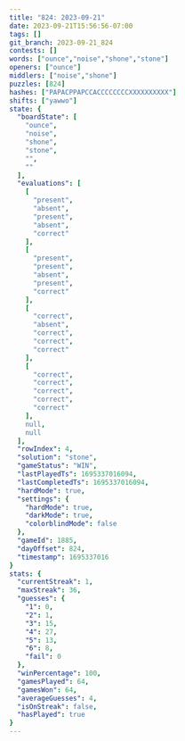 ```yaml
---
title: "824: 2023-09-21"
date: 2023-09-21T15:56:56-07:00
tags: []
git_branch: 2023-09-21_824
contests: []
words: ["ounce","noise","shone","stone"]
openers: ["ounce"]
middlers: ["noise","shone"]
puzzles: [824]
hashes: ["PAPACPPAPCCACCCCCCCCXXXXXXXXXX"]
shifts: ["yawwo"]
state: {
  "boardState": [
    "ounce",
    "noise",
    "shone",
    "stone",
    "",
    ""
  ],
  "evaluations": [
    [
      "present",
      "absent",
      "present",
      "absent",
      "correct"
    ],
    [
      "present",
      "present",
      "absent",
      "present",
      "correct"
    ],
    [
      "correct",
      "absent",
      "correct",
      "correct",
      "correct"
    ],
    [
      "correct",
      "correct",
      "correct",
      "correct",
      "correct"
    ],
    null,
    null
  ],
  "rowIndex": 4,
  "solution": "stone",
  "gameStatus": "WIN",
  "lastPlayedTs": 1695337016094,
  "lastCompletedTs": 1695337016094,
  "hardMode": true,
  "settings": {
    "hardMode": true,
    "darkMode": true,
    "colorblindMode": false
  },
  "gameId": 1885,
  "dayOffset": 824,
  "timestamp": 1695337016
}
stats: {
  "currentStreak": 1,
  "maxStreak": 36,
  "guesses": {
    "1": 0,
    "2": 1,
    "3": 15,
    "4": 27,
    "5": 13,
    "6": 8,
    "fail": 0
  },
  "winPercentage": 100,
  "gamesPlayed": 64,
  "gamesWon": 64,
  "averageGuesses": 4,
  "isOnStreak": false,
  "hasPlayed": true
}
---
```

<!-- more -->
